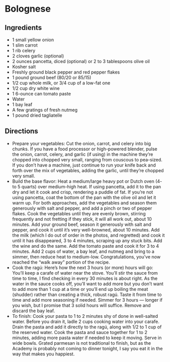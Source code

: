 # Bolognese

## Ingredients

- 1 small yellow onion
- 1 slim carrot
- 1 rib celery
- 2 cloves garlic (optional)
- 2 ounces pancetta, diced (optional) or 2 to 3 tablespoons olive oil
- Kosher salt
- Freshly ground black pepper and red pepper flakes
- 1 pound ground beef (80/20 or 85/15)
- 1/2 cup whole milk, or 3/4 cup of a low-fat one
- 1/2 cup dry white wine
- 1 6-ounce can tomato paste
- Water
- 1 bay leaf
- A few gratings of fresh nutmeg
- 1 pound dried tagliatelle

## Directions

- Prepare your vegetables: Cut the onion, carrot, and celery into big chunks. If you have a food processor or high-powered blender, pulse the onion, carrot, celery, and garlic (if using) in the machine they’re chopped into chopped very small, ranging from couscous to pea-sized. If you don’t have a machine, just continue to run your knife back and forth over the mix of vegetables, adding the garlic, until they’re chopped very small.
- Build the base flavor: Heat a medium/large heavy pot or Dutch oven (4- to 5 quarts) over medium-high heat. If using pancetta, add it to the pan dry and let it cook and crisp, rendering a puddle of fat. If you’re not using pancetta, coat the bottom of the pan with the olive oil and let it warm up. For both approaches, add the vegetables and season them generously with salt and pepper, and add a pinch or two of pepper flakes. Cook the vegetables until they are evenly brown, stirring frequently and not fretting if they stick, it will all work out, about 10 minutes. Add your ground beef, season it generously with salt and pepper, and cook it until it’s very well-browned, about 10 minutes. Add the milk (which I do out of order in the photos, and regretted) and cook it until it has disappeared, 3 to 4 minutes, scraping up any stuck bits. Add the wine and do the same. Add the tomato paste and cook it for 3 to 4 minutes. Add 2 cups of water, a bay leaf, and nutmeg and bring to a simmer, then reduce heat to medium-low. Congratulations, you’ve now reached the “walk away” portion of the recipe.
- Cook the ragú: Here’s how the next 3 hours (or more) hours will go: You’ll keep a carafe of water near the stove. You’ll stir the sauce from time to time, I find checking in every 30 minutes is about right. As the water in the sauce cooks off, you’ll want to add more but you don’t want to add more than 1 cup at a time or you’ll end up boiling the meat (shudder) rather than creating a thick, robust ragú. Taste it from time to time and add more seasoning if needed. Simmer for 3 hours — longer if you wish, but I promise that 3 solid hours will suffice. Remove and discard the bay leaf.
- To finish: Cook your pasta to 1 to 2 minutes shy of done in well-salted water. Before you drain it, ladle 2 cups cooking water into your carafe. Drain the pasta and add it directly to the ragú, along with 1/2 to 1 cup of the reserved water. Cook the pasta and sauce together for 1 to 2 minutes, adding more pasta water if needed to keep it moving. Serve in wide bowls. Grated parmesan is not traditional to finish, but as the Academy is probably not coming to dinner tonight, I say you eat it in the way that makes you happiest.
